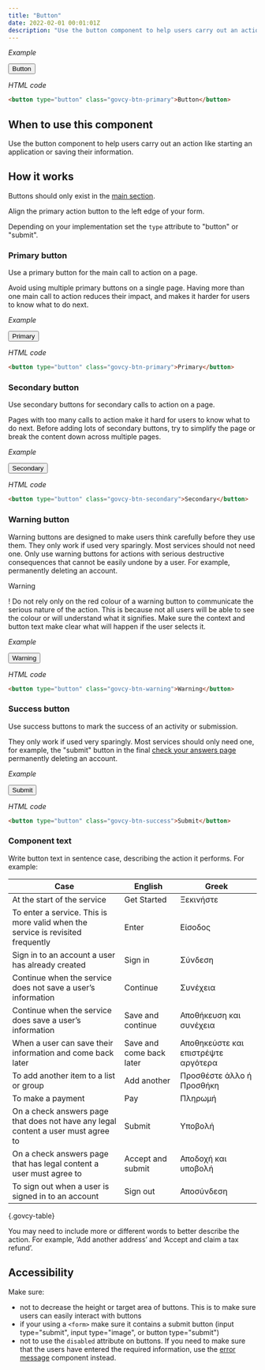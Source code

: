 ```yaml
---
title: "Button"
date: 2022-02-01 00:01:01Z
description: "Use the button component to help users carry out an action like starting an application or saving their information."
---
```


*Example*
<div class="govcy-container govcy-p-4 govcy-br-1 govcy-br-standard govcy-mb-4">
<button type="button" class="govcy-btn-primary">Button</button>
</div>

*HTML code*
```html
<button type="button" class="govcy-btn-primary">Button</button>
```
## When to use this component
Use the button component to help users carry out an action like starting an application or saving their information.

## How it works
Buttons should only exist in the [main section](../../getting-started/page-template/#sections). 

Align the primary action button to the left edge of your form.

Depending on your implementation set the `type` attribute to "button" or "submit". 

### Primary button
Use a primary button for the main call to action on a page.  

Avoid using multiple primary buttons on a single page. Having more than one main call to action reduces their impact, and makes it harder for users to know what to do next.

*Example*
<div class="govcy-container govcy-p-4 govcy-br-1 govcy-br-standard govcy-mb-4">
<button type="button" class="govcy-btn-primary">Primary</button>
</div>

*HTML code*
```html
<button type="button" class="govcy-btn-primary">Primary</button>
```
### Secondary button
Use secondary buttons for secondary calls to action on a page.

Pages with too many calls to action make it hard for users to know what to do next. Before adding lots of secondary buttons, try to simplify the page or break the content down across multiple pages.

*Example*
<div class="govcy-container govcy-p-4 govcy-br-1 govcy-br-standard govcy-mb-4">
<button type="button" class="govcy-btn-secondary">Secondary</button>
</div>

*HTML code*
```html
<button type="button" class="govcy-btn-secondary">Secondary</button>
```
### Warning button
Warning buttons are designed to make users think carefully before they use them. They only work if used very sparingly. Most services should not need one. Only use warning buttons for actions with serious destructive consequences that cannot be easily undone by a user. For example, permanently deleting an account.

<div class="govcy-alert-notification govcy-br-5 govcy-br-info govcy-px-0">
    <div class="govcy-alert-notification-header govcy-fw-bold govcy-bg-info govcy-fs-4">Warning</div>
    <div class="govcy-alert-notification-body">
        <p class="govcy-pl-4 govcy-pt-6">
		<span class="govcy-warning-text govcy-d-inline">
			<span class="govcy-warning-text-icon" aria-hidden="true">!</span></span>
			Do not rely only on the red colour of a warning button to communicate the serious nature of the action. This is because not all users will be able to see the colour or will understand what it signifies. Make sure the context and button text make clear what will happen if the user selects it.
		</p>
    </div>
</div>

*Example*
<div class="govcy-container govcy-p-4 govcy-br-1 govcy-br-standard govcy-mb-4">
<button type="button" class="govcy-btn-warning">Warning</button>
</div>

*HTML code*
```html
<button type="button" class="govcy-btn-warning">Warning</button>
```
### Success button
Use success buttons to mark the success of an activity or submission. 

They only work if used very sparingly. Most services should only need one, for example, the "submit" button in the final [check your answers page](../../patterns/check_answers/) permanently deleting an account.

*Example*
<div class="govcy-container govcy-p-4 govcy-br-1 govcy-br-standard govcy-mb-4">
<button type="button" class="govcy-btn-success">Submit</button>
</div>

*HTML code*
```html
<button type="button" class="govcy-btn-success">Submit</button>
```
### Component text
Write button text in sentence case, describing the action it performs. For example:

| Case | English | Greek |
| ---- | ---- | ---- |
| At the start of the service | Get Started | Ξεκινήστε |
| To enter a service. This is more valid when the service is revisited frequently | Enter | Είσοδος |
| Sign in to an account a user has already created | Sign in | Σύνδεση |
| Continue when the service does not save a user’s information | Continue | Συνέχεια |
| Continue when the service does save a user’s information | Save and continue | Αποθήκευση και συνέχεια |
| When a user can save their information and come back later | Save and come back later | Αποθηκεύστε και επιστρέψτε αργότερα |
| To add another item to a list or group | Add another | Προσθέστε άλλο ή Προσθήκη |
| To make a payment | Pay | Πληρωμή |
| On a check answers page that does not have any legal content a user must agree to | Submit | Υποβολή |
| Οn a check answers page that has legal content a user must agree to | Accept and submit | Αποδοχή και υποβολή |
| To sign out when a user is signed in to an account | Sign out | Αποσύνδεση |

{.govcy-table}

 You may need to include more or different words to better describe the action. For example, ‘Add another address’ and ‘Accept and claim a tax refund’.

## Accessibility
Make sure:
- not to decrease the height or target area of buttons. This is to make sure users can easily interact with buttons
- if your using a `<form>` make sure it contains a submit button (input type="submit", input type="image", or button type="submit")
- not to use the `disabled` attribute on buttons. If you need to make sure that the users have entered the required information, use the [error message](../error_message) component instead.